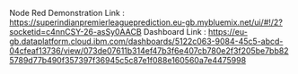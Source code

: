 Node Red Demonstration Link :  https://superindianpremierleagueprediction.eu-gb.mybluemix.net/ui/#!/2?socketid=c4nnCSY-26-asSy0AACB
Dashboard Link              :  https://eu-gb.dataplatform.cloud.ibm.com/dashboards/5122c063-9084-45c5-abcd-04cfeaf13736/view/073de07611b314ef47b3f6e407cb780e2f3f205be7bb825789d77b490f357397f36945c5c87e1f088e160560a7e4475998
